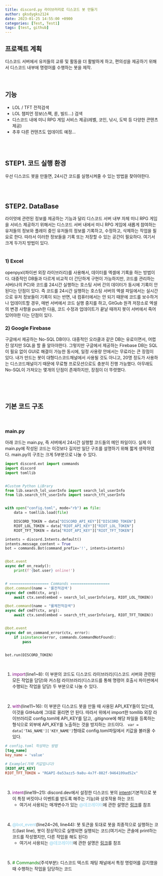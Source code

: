 ```yaml
---
title: discord.py 라이브러리로 디스코드 봇 만들기
author: gksdygks2124
date: 2023-01-25 14:55:00 +0900
categories: [Test, Test1]
tags: [test, github]
---
```

## 프로젝트 계획
디스코드 서버에서 유저들의 교류 및 활동을 더 활발하게 하고, 편의성을 제공하기 위해서 디스코드 내부에 명령어를 수행하는 봇을 제작.  
<br>
<br>

## 기능
- LOL / TFT 전적검색
- LOL 챔피언 정보(스팩, 룬, 빌드...) 검색
- 디스코드 내에 미니 RPG 게임 서비스 제공(레벨, 코인, 낚시, 도박 등 다양한 콘텐츠 제공)
- 추후 다른 컨텐츠도 업데이트 예정...
<br>
<br>

## STEP1. 코드 실행 환경
우선 디스코드 봇을 만들면, 24시간 코드를 실행시켜줄 수 있는 방법을 찾아야한다. 

<br>
<br>

## STEP2. DataBase
라이엇에 관련된 정보를 제공하는 기능과 달리 디스코드 서버 내부 자체 미니 RPG 게임을 서비스 제공하기 위해서는 디스코드 서버 내에서 미니 RPG 게임에 새롭게 참여하는 유저들의 정보와 플레이 중인 유저들의 정보를 기록하고, 수정하고, 삭제하는 작업을 필요로 한다. 따라서 이러한 정보들을 기록 또는 저장할 수 있는 공간이 필요하다. 여기서 크게 두가지 방법이 있다.  
<br>

### 1) Excel
openpyxl(파이썬 외장 라이브러리)를 사용해서, 데이터를 엑셀에 기록을 하는 방법이다. 대중적인 DB들과 다르게 비교적 더 간단하게 구현이 가능하지만, 코드를 관리하는 서버(나의 PC)와 코드를 24시간 실행하는 호스팅 서버 간의 데이터가 동시에 기록이 안된다는 단점이 있다. 즉 코드를 24시간 실행하는 호스팅 서버의 엑셀 파일에서는 실시간으로 유저 정보들이 기록이 되는 반면, 내 컴퓨터에서는 안 되기 때문에 코드를 보수하거나 업데이트할 경우, 매번 서버에서 코드 실행 중지를 하고, GitGub 원격 저장소로 엑셀의 변경 사항을 push한 다음, 코드 수정과 업데이트가 끝날 때까지 봇이 서버에서 죽어있어야한 다는 단점이 있다.
<br>

### 2) Google Firebase
구글에서 제공하는 No-SQL DB이다. 대중적인 오라클과 같은 DB는 유료이면서, 어렵진 않지만 SQL을 할 줄 알아야한다. 그렇지만 구글에서 제공하는 Firebase DB는 SQL이 필요 없이 GUI로 해결이 가능한 동시에, 일정 사용량 안에서는 무료라는 큰 장점이 있다. 내가 만드는 봇이 대형디스코드채널에서 사용될 것도 아니고, 20명 정도가 사용하는 디스코드채널이기 때문에 무료형 프로모션으로도 충분히 진행 가능했다. 아무래도 No-SQL이 가져오는 몇개의 단점이 존재하지만, 장점이 더 뚜렷했다.

<br>
<br>
<br>

## 기본 코드 구조
<br>

### main.py
아래 코드는 main.py, 즉 서버에서 24시간 실행할 코드들의 메인 파일이다. 실제 이 main.py에 작성된 코드는 이것보다 길지만 일단 구조를 설명하기 위해 짧게 생략하였다. main.py의 구조는 크게 5부분으로 나눌 수 있다.
```python
import discord.ext import commands
import discord
import tomllib


#Custom Python LiBrary
from lib.search_lol_userInfo import search_lol_userInfo
from lib.search_tft_userInfo import search_tft_userInfo


with open("config.toml", mode="rb") as file:
    data = tomllib.load(file)

    DISCORD_TOKEN = data["DISCORD_API_KEY"]["DISCORD_TOKEN"]
    RIOT_LOL_TOKEN = data["RIOT_API_KEY"]["RIOT_LOL_TOKEN"]
    RIOT_TFT_TOKEN = data["RIOT_API_KEY"]["RIOT_TFT_TOKEN"]

intents = discord.Intents.default()
intents.message_content = True
bot = commands.Bot(command_prefix='!', intents=intents)


@bot.event
async def on_ready():
    print(f'{bot.user} online!')


# ================== Commands ==================
@bot.command(name = '롤전적검색')
async def cmd6(ctx, arg):
    await ctx.send(embed = search_lol_userInfo(arg, RIOT_LOL_TOKEN))

@bot.command(name = "롤체전적검색")
async def cmd7(ctx, arg):
    await ctx.send(embed = search_tft_userInfo(arg, RIOT_TFT_TOKEN))


@bot.event
async def on_command_error(ctx, error):
    if isinstance(error, commands.CommandNotFound):
        pass


bot.run(DISCORD_TOKEN)
```
<br>

1) <span style="color:purple">import</span>(line1~8): 이 부분의 코드도 디스코드 라이브러리(디스코드 서버와 관련된 모든 작업을 담당)와 커스텀 라이브러리(디스코드를 통해 명령어 호출시 파이썬에서 수행되는 작업을 담당) 두 부분으로 나눌 수 있다.

<br>

2) <span style="color:purple">with</span>(line11~16): 이 부분은 디스코드 봇을 만들 때 사용된 API_KEY들이 있는데, 이것을 GitHub에 그대로 올리면 안 된다. 따라서 위에서 import한 tomllib 외장 라이브러리로 config.toml에 API_KEY를 담고, .gitignore에 해당 파일을 등록하는 형식으로 외부에 API_KEY를 노출하는 것을 방지하는 코드이다. &nbsp; ```var = data['TAG_NAME']['KEY_NAME']```형태로 config.toml파일에서 키값을 불러올 수 있다.
```toml
# config.toml 작성하는 방법
[tag_name]
key_name = 'value'

# Example(가짜 키값입니다)
[RIOT_API_KEY]
RIOT_TFT_TOKEN = "RGAPI-0a53azz5-9a8u-4x7f-882f-9464109ad52x"
```
<br>

3) <span style="color:purple">intent</span>(line19~21): discord.dev에서 설정한 디스코드 봇의 <a href="https://discordpy-ko.github.io/intents.html">intent</a>(기본적으로 봇이 특정 버킷이나 이벤트를 받도록 해주는 기능)와 상호작용 하는 코드
    - 여기서 사용되는 매개변수가 있는 <span style="color:skyblue">@데코레이터</span>에 관한 설명은 <a href="https://dojang.io/mod/page/view.php?id=2429">링크</a>를 참조

<br>

4) <span style="color:skyblue">@bot_event</span>(line24~26, line44): 봇 토큰을 토대로 봇을 최종적으로 실행하는 코드(last line), 봇이 정상적으로 실행되면 실행되는 코드(여기서는 콘솔에 print하는 코드를 작성했지만, 다른 작업을 해도 된다)
    - 여기서 사용되는 <span style="color:skyblue">@데코레이터</span>에 관한 설명은 <a href="https://dojang.io/mod/page/view.php?id=2427">링크</a>를 참조

<br>

5) <span style="color:green"># Commands</span>(주석부분): 디스코드 텍스트 채팅 채널에서 특정 명렁어를 감지했을 때 수행하는 작업을 담당하는 코드
